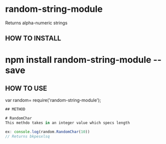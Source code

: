 # random-string-module
Returns alpha-numeric strings

## HOW TO INSTALL
# npm install random-string-module --save

## HOW TO USE
var random= require('random-string-module');

```javascript
## METHOD

# RandomChar
This methdo takes in an integer value which specs length

ex: console.log(random.RandomChar(10))
// Returns bkpesxlsq